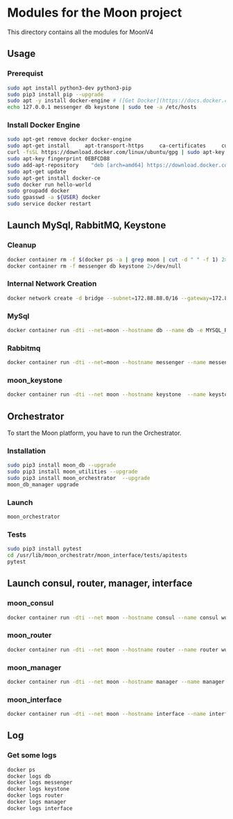 # Modules for the Moon project

This directory contains all the modules for MoonV4


## Usage

### Prerequist

```bash
sudo apt install python3-dev python3-pip
sudo pip3 install pip --upgrade
sudo apt -y install docker-engine # ([Get Docker](https://docs.docker.com/engine/installation/))
echo 127.0.0.1 messenger db keystone | sudo tee -a /etc/hosts
```

### Install Docker Engine

```bash
sudo apt-get remove docker docker-engine
sudo apt-get install     apt-transport-https     ca-certificates     curl     software-properties-common
curl -fsSL https://download.docker.com/linux/ubuntu/gpg | sudo apt-key add -
sudo apt-key fingerprint 0EBFCD88
sudo add-apt-repository    "deb [arch=amd64] https://download.docker.com/linux/ubuntu $(lsb_release -cs) stable"
sudo apt-get update
sudo apt-get install docker-ce
sudo docker run hello-world
sudo groupadd docker
sudo gpasswd -a ${USER} docker
sudo service docker restart
```

## Launch MySql, RabbitMQ, Keystone

### Cleanup
```bash
docker container rm -f $(docker ps -a | grep moon | cut -d " " -f 1) 2>/dev/null
docker container rm -f messenger db keystone 2>/dev/null
```


### Internal Network Creation
```bash
docker network create -d bridge --subnet=172.88.88.0/16 --gateway=172.88.88.1 moon
```


### MySql
```bash
docker container run -dti --net=moon --hostname db --name db -e MYSQL_ROOT_PASSWORD=p4sswOrd1 -e MYSQL_DATABASE=moon -e MYSQL_USER=moon -e MYSQL_PASSWORD=p4sswOrd1 -p 3306:3306 mysql:latest
```

### Rabbitmq
```bash
docker container run -dti --net=moon --hostname messenger --name messenger -e RABBITMQ_DEFAULT_USER=moon -e RABBITMQ_DEFAULT_PASS=p4sswOrd1 -e RABBITMQ_NODENAME=rabbit@messenger -e RABBITMQ_DEFAULT_VHOST=moon -e RABBITMQ_HIPE_COMPILE=1 -p 5671:5671 -p 5672:5672 -p 8080:15672 rabbitmq:3-management
```


### moon_keystone
```bash
docker container run -dti --net moon --hostname keystone  --name keystone  -e DB_HOST=db -e DB_PASSWORD_ROOT=p4sswOrd1 -p 35357:35357 -p 5000:5000 wukongsun/moon_keystone:mitaka
```


## Orchestrator
To start the Moon platform, you have to run the Orchestrator.

### Installation
```bash
sudo pip3 install moon_db --upgrade
sudo pip3 install moon_utilities --upgrade
sudo pip3 install moon_orchestrator  --upgrade
moon_db_manager upgrade
```

### Launch
```bash
moon_orchestrator
```

### Tests
```bash
sudo pip3 install pytest
cd /usr/lib/moon_orchestratr/moon_interface/tests/apitests
pytest
```


## Launch consul, router, manager, interface

### moon_consul
```bash
docker container run -dti --net moon --hostname consul --name consul wukongsun/moon_consul:v4.1
```

### moon_router
```bash
docker container run -dti --net moon --hostname router --name router wukongsun/moon_router:v4.1
```

### moon_manager
```bash
docker container run -dti --net moon --hostname manager --name manager wukongsun/moon_manager:v4.1
```


### moon_interface
```bash
docker container run -dti --net moon --hostname interface --name interface wukongsun/moon_interface:v4.1
```


## Log
### Get some logs
```bash
docker ps
docker logs db
docker logs messenger
docker logs keystone
docker logs router
docker logs manager
docker logs interface
```
